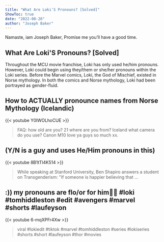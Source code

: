 ```yaml
---
title: "What Are Loki'S Pronouns? [Solved]"
ShowToc: true 
date: "2022-08-26"
author: "Joseph Baker" 
---
```


Namaste, iam Joseph Baker, Promise me you’ll have a good time.
## What Are Loki'S Pronouns? [Solved]
 Throughout the MCU movie franchise, Loki has only used he/him pronouns. However, Loki could begin using they/them or she/her pronouns within the Loki series. Before the Marvel comics, Loki, the God of Mischief, existed in Norse mythology. In both the comics and Norse mythology, Loki had been portrayed as gender-fluid.

## How to ACTUALLY pronounce names from Norse Mythology (Icelandic)
{{< youtube Y0lWOLhoCUE >}}
>FAQ: how old are you? 21 where are you from? Iceland what camera do you use? Canon M10 love ya guys so much xx.

## (Y/N is a guy and uses He/Him pronouns in this)
{{< youtube 8B1tTl4K514 >}}
>While speaking at Stanford University, Ben Shapiro answers a student on Transgenderism: "If someone is happier believing that ...

## :)) my pronouns are flo/or for him🤤😼 #loki #tomhiddleston #edit #avengers #marvel #shorts #laufeyson
{{< youtube 6-mqXPFr4Xw >}}
>viral #lokiedit #tiktok #marvel #tomhiddleston #series #lokiseries #shorts #short #laufeyson #thor #movies 

